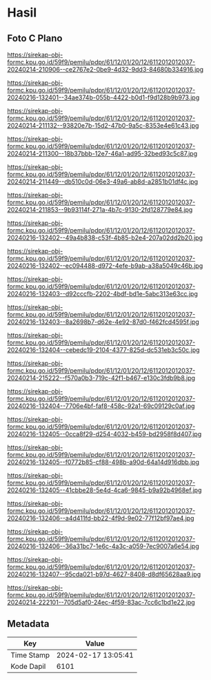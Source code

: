 # Hasil

## Foto C Plano

https://sirekap-obj-formc.kpu.go.id/59f9/pemilu/pdpr/61/12/01/20/12/6112012012037-20240214-210906--ce2767e2-0be9-4d32-9dd3-84680b334916.jpg

https://sirekap-obj-formc.kpu.go.id/59f9/pemilu/pdpr/61/12/01/20/12/6112012012037-20240216-132401--34ae374b-055b-4422-b0d1-f9d128b9b973.jpg

https://sirekap-obj-formc.kpu.go.id/59f9/pemilu/pdpr/61/12/01/20/12/6112012012037-20240214-211132--93820e7b-15d2-47b0-9a5c-8353e4e61c43.jpg

https://sirekap-obj-formc.kpu.go.id/59f9/pemilu/pdpr/61/12/01/20/12/6112012012037-20240214-211300--18b37bbb-12e7-46a1-ad95-32bed93c5c87.jpg

https://sirekap-obj-formc.kpu.go.id/59f9/pemilu/pdpr/61/12/01/20/12/6112012012037-20240214-211449--db510c0d-06e3-49a6-ab8d-a2851b01df4c.jpg

https://sirekap-obj-formc.kpu.go.id/59f9/pemilu/pdpr/61/12/01/20/12/6112012012037-20240214-211853--9b93114f-271a-4b7c-9130-2fd128779e84.jpg

https://sirekap-obj-formc.kpu.go.id/59f9/pemilu/pdpr/61/12/01/20/12/6112012012037-20240216-132402--49a4b838-c53f-4b85-b2e4-207a02dd2b20.jpg

https://sirekap-obj-formc.kpu.go.id/59f9/pemilu/pdpr/61/12/01/20/12/6112012012037-20240216-132402--ec094488-d972-4efe-b9ab-a38a5049c46b.jpg

https://sirekap-obj-formc.kpu.go.id/59f9/pemilu/pdpr/61/12/01/20/12/6112012012037-20240216-132403--d92cccfb-2202-4bdf-bd1e-5abc313e63cc.jpg

https://sirekap-obj-formc.kpu.go.id/59f9/pemilu/pdpr/61/12/01/20/12/6112012012037-20240216-132403--8a2698b7-d62e-4e92-87d0-f462fcd4595f.jpg

https://sirekap-obj-formc.kpu.go.id/59f9/pemilu/pdpr/61/12/01/20/12/6112012012037-20240216-132404--cebedc19-2104-4377-825d-dc531eb3c50c.jpg

https://sirekap-obj-formc.kpu.go.id/59f9/pemilu/pdpr/61/12/01/20/12/6112012012037-20240214-215222--f570a0b3-719c-42f1-b467-e130c3fdb9b8.jpg

https://sirekap-obj-formc.kpu.go.id/59f9/pemilu/pdpr/61/12/01/20/12/6112012012037-20240216-132404--7706e4bf-faf8-458c-92a1-69c09129c0af.jpg

https://sirekap-obj-formc.kpu.go.id/59f9/pemilu/pdpr/61/12/01/20/12/6112012012037-20240216-132405--0cca8f29-d254-4032-b459-bd2958f8d407.jpg

https://sirekap-obj-formc.kpu.go.id/59f9/pemilu/pdpr/61/12/01/20/12/6112012012037-20240216-132405--f0772b85-cf88-498b-a90d-64a14d916dbb.jpg

https://sirekap-obj-formc.kpu.go.id/59f9/pemilu/pdpr/61/12/01/20/12/6112012012037-20240216-132405--41cbbe28-5e4d-4ca6-9845-b9a92b4968ef.jpg

https://sirekap-obj-formc.kpu.go.id/59f9/pemilu/pdpr/61/12/01/20/12/6112012012037-20240216-132406--a4d411fd-bb22-4f9d-9e02-77f12bf97ae4.jpg

https://sirekap-obj-formc.kpu.go.id/59f9/pemilu/pdpr/61/12/01/20/12/6112012012037-20240216-132406--36a31bc7-1e6c-4a3c-a059-7ec9007a6e54.jpg

https://sirekap-obj-formc.kpu.go.id/59f9/pemilu/pdpr/61/12/01/20/12/6112012012037-20240216-132407--95cda021-b97d-4627-8408-d8df65628aa9.jpg

https://sirekap-obj-formc.kpu.go.id/59f9/pemilu/pdpr/61/12/01/20/12/6112012012037-20240214-222101--705d5af0-24ec-4f59-83ac-7cc6c1bd1e22.jpg


## Metadata

| Key        | Value               |
| ---------- | ------------------- |
| Time Stamp | 2024-02-17 13:05:41 |
| Kode Dapil | 6101                |



